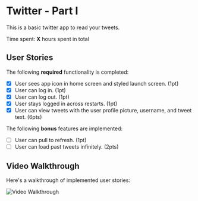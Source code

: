 # Twitter - Part I

This is a basic twitter app to read your tweets.

Time spent: **X** hours spent in total

## User Stories

The following **required** functionality is completed:

- [x] User sees app icon in home screen and styled launch screen. (1pt)
- [x] User can log in. (1pt)
- [x] User can log out. (1pt)
- [x] User stays logged in across restarts. (1pt)
- [x] User can view tweets with the user profile picture, username, and tweet text. (6pts)

The following **bonus** features are implemented:

- [ ] User can pull to refresh. (1pt)
- [ ] User can load past tweets infinitely. (2pts)

## Video Walkthrough

Here's a walkthrough of implemented user stories:

<img src='https://recordit.co/raI85Uz0QV' title='Video Walkthrough' width='' alt='Video Walkthrough' />
